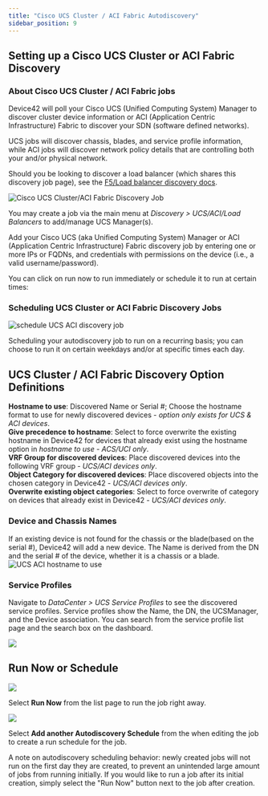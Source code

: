 ```yaml
---
title: "Cisco UCS Cluster / ACI Fabric Autodiscovery"
sidebar_position: 9
---
```


## Setting up a Cisco UCS Cluster or ACI Fabric Discovery

### About Cisco UCS Cluster / ACI Fabric jobs

Device42 will poll your Cisco UCS (Unified Computing System) Manager to discover cluster device information or ACI (Application Centric Infrastructure) Fabric to discover your SDN (software defined networks).

UCS jobs will discover chassis, blades, and service profile information, while ACI jobs will discover network policy details that are controlling both your and/or physical network.

Should you be looking to discover a load balancer (which shares this discovery job page), see the [F5/Load balancer discovery docs](load-balancer-f5-autodiscovery.md).

![Cisco UCS Cluster/ACI Fabric Discovery Job](/assets/images/ucs_aci_load-bal-discovery_menu-2019.png)

You may create a job via the main menu at _Discovery > UCS/ACI/Load Balancers_ to add/manage UCS Manager(s).

Add your Cisco UCS (aka Unified Computing System) Manager or ACI (Application Centric Infrastructure) Fabric discovery job by entering one or more IPs or FQDNs, and credentials with permissions on the device (i.e., a valid username/password).

You can click on run now to run immediately or schedule it to run at certain times:

### **Scheduling UCS Cluster or ACI Fabric Discovery Jobs**

![schedule UCS ACI discovery job ](/assets/images/autodiscovery_schedule.png)

Scheduling your autodiscovery job to run on a recurring basis; you can choose to run it on certain weekdays and/or at specific times each day.

## UCS Cluster / ACI Fabric Discovery Option Definitions

**Hostname to use**: Discovered Name or Serial #; Choose the hostname format to use for newly discovered devices - _option only exists for UCS & ACI devices_.  
**Give precedence to hostname**: Select to force overwrite the existing hostname in Device42 for devices that already exist using the hostname option in _hostname to use_ - _ACS/UCI only_.  
**VRF Group for discovered devices**: Place discovered devices into the following VRF group - _UCS/ACI devices only_.  
**Object Category for discovered devices**: Place discovered objects into the chosen category in Device42 - _UCS/ACI devices only_.  
**Overwrite existing object categories**: Select to force overwrite of category on devices that already exist in Device42 - _UCS/ACI devices only_.

### Device and Chassis Names

If an existing device is not found for the chassis or the blade(based on the serial #), Device42 will add a new device. The Name is derived from the DN and the serial # of the device, whether it is a chassis or a blade.  
![UCS ACI hostname to use](/assets/images/UCS_ACI-hostname-to-use.png)

### Service Profiles

Navigate to _DataCenter > UCS Service Profiles_ to see the discovered service profiles. Service profiles show the Name, the DN, the UCSManager, and the Device association. You can search from the service profile list page and the search box on the dashboard.

![](/assets/images/DataCenter_UCS-Service-Profiles-List-1.png)

## Run Now or Schedule

![](/assets/images/image-700x115.png)

Select **Run Now** from the list page to run the job right away.

![](/assets/images/AD_Blade-Discovery-Run-Schedule.png)

Select **Add another Autodiscovery Schedule** from the when editing the job to create a run schedule for the job.

A note on autodiscovery scheduling behavior: newly created jobs will not run on the first day they are created, to prevent an unintended large amount of jobs from running initially. If you would like to run a job after its initial creation, simply select the "Run Now" button next to the job after creation.
